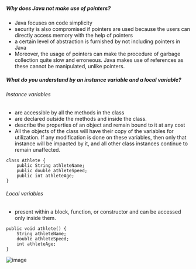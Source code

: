 ##### Why does Java not make use of pointers?
- Java focuses on code simplicity
- security is also compromised if pointers are used because the users can directly access memory with the help of pointers
- a certain level of abstraction is furnished by not including pointers in Java
- Moreover, the usage of pointers can make the procedure of garbage collection quite slow and erroneous. Java makes use of references as these cannot be manipulated, unlike pointers.

##### What do you understand by an instance variable and a local variable?
###### Instance variables
- are accessible by all the methods in the class
- are declared outside the methods and inside the class.
- describe the properties of an object and remain bound to it at any cost
- All the objects of the class will have their copy of the variables for utilization. If any modification is done on these variables, then only that instance will be impacted by it, and all other class instances continue to remain unaffected.
```
class Athlete {
    public String athleteName;
    public double athleteSpeed;
    public int athleteAge;
}
```
###### Local variables
- present within a block, function, or constructor and can be accessed only inside them.
```
public void athlete() {
    String athleteName;
    double athleteSpeed;
    int athleteAge;
}
```
![image](https://user-images.githubusercontent.com/15718435/151692820-0da40dae-1cec-49ff-bf08-4e3baf419685.png)


#####
#####
#####
#####
#####
#####
#####
#####
#####
#####
#####
#####
#####
#####
#####
#####
#####
#####
#####
#####
#####
#####
#####
#####
#####
